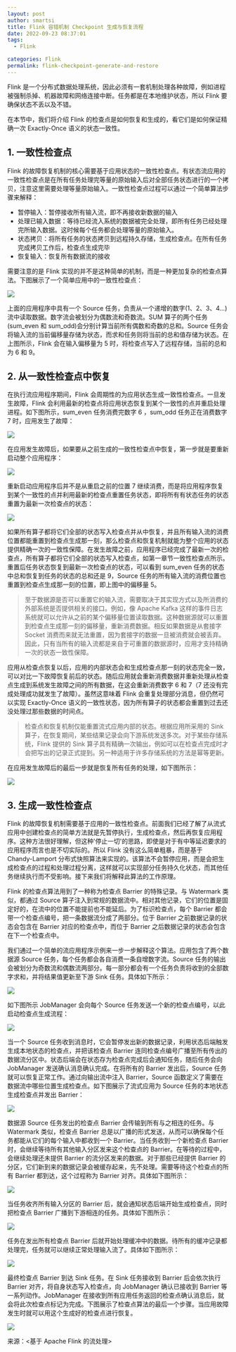 ```yaml
---
layout: post
author: smartsi
title: Flink 容错机制 Checkpoint 生成与恢复流程
date: 2022-09-23 08:37:01
tags:
  - Flink

categories: Flink
permalink: flink-checkpoint-generate-and-restore
---
```


Flink 是一个分布式数据处理系统，因此必须有一套机制处理各种故障，例如进程被强制杀掉、机器故障和网络连接中断。任务都是在本地维护状态，所以 Flink 要确保状态不丢以及不错。

在本节中，我们将介绍 Flink 的检查点是如何恢复和生成的，看它们是如何保证精确一次 Exactly-Once 语义的状态一致性。

## 1. 一致性检查点

Flink 的故障恢复机制的核心需要基于应用状态的一致性检查点。有状态流应用的一致性检查点是在所有任务处理完等量的原始输入后对全部任务状态进行的一个拷贝，注意这里需要处理等量原始输入。一致性检查点过程可以通过一个简单算法步骤来解释：
- 暂停输入：暂停接收所有输入流，即不再接收新数据的输入
- 处理已输入数据：等待已经流入系统的数据被完全处理，即所有任务已经处理完所输入数据。这时候每个任务都会处理等量的原始输入。
- 状态拷贝：将所有任务的状态拷贝到远程持久存储，生成检查点。在所有任务完成拷贝工作后，检查点生成完毕  
- 恢复输入：恢复所有数据流的接收

需要注意的是 Flink 实现的并不是这种简单的机制，而是一种更加复杂的检查点算法。下图展示了一个简单应用中的一致性检查点：

![](img-flink-checkpoint-generate-and-restore-1.png)

上面的应用程序中具有一个 Source 任务，负责从一个递增的数字(1、2、3、4...)流中读取数据。数字流会被划分为偶数流和奇数流。SUM 算子的两个任务(sum_even 和 sum_odd)会分别计算当前所有偶数和奇数的总和。Source 任务会将输入流的当前偏移量存储为状态，而求和任务则将当前的总和值存储为状态。在上图所示，Flink 会在输入偏移量为 5 时，将检查点写入了远程存储，当前的总和为 6 和 9。

## 2. 从一致性检查点中恢复

在执行流应用程序期间，Flink 会周期性的为应用状态生成一致性检查点。一旦发生故障，Flink 会利用最新的检查点将应用状态恢复到某个一致性的点并重启处理进程。如下图所示，sum_even 任务消费完数字 6 ，sum_odd 任务正在消费数字 7 时，应用发生了故障：

![](img-flink-checkpoint-generate-and-restore-2.png)

在应用发生故障后，如果要从之前生成的一致性检查点中恢复，第一步就是要重新启动整个应用程序：

![](img-flink-checkpoint-generate-and-restore-3.png)

重新启动应用程序后并不是从重启之前的位置 7 继续消费，而是将应用程序恢复到某个一致性的点并利用最新的检查点重置任务状态，即将所有有状态任务的状态重置为最新一次检查点的状态：

![](img-flink-checkpoint-generate-and-restore-4.png)

如果所有算子都将它们全部的状态写入检查点并从中恢复，并且所有输入流的消费位置都能重置到检查点生成那一刻，那么检查点和恢复机制就能为整个应用的状态提供精确一次的一致性保障。在发生故障之前，应用程序已经完成了最新一次的检查点，所有算子都将它们全部的状态写入检查点，如第一章节一致性检查点所示。重置后任务状态恢复到最新一次检查点的状态，可以看到 sum_even 任务的状态中总和恢复到任务的状态的总和还是 9，Source 任务的所有输入流的消费位置也重置到检查点生成那一刻的位置，即上图中的偏移量 5。

> 至于数据源是否可以重置它的输入流，需要取决于其实现方式以及所消费的外部系统是否提供相关的接口。例如，像 Apache Kafka 这样的事件日志系统就可以允许从之前的某个偏移量位置读取数据。这种数据源就可以重置到检查点生成那一刻的偏移量，重新消费数据。相反如果数据是从套接字 Socket 消费而来就无法重置，因为套接字的数据一旦被消费就会被丢弃。因此，只有当所有的输入流都是来自于可重置的数据源时，应用才支持精确一次的状态一致性保障。

应用从检查点恢复以后，应用的内部状态会和生成检查点那一刻的状态完全一致，可以对比一下故障恢复前后的状态。随后应用就会重新消费数据并重新处理从检查点生成到系统发生故障之间的所有数据，在这会重新消费数字 6 和 7（7 还没有完成处理成功就发生了故障）。虽然这意味着 Flink 会重复处理部分消息，但仍然可以实现 Exactly-Once 语义的一致性状态，因为所有算子的状态都会重置到过去还没处理过那些数据的时间点。

> 检查点和恢复机制仅能重置流式应用内部的状态。根据应用所采用的 Sink 算子，在恢复期间，某些结果记录会向下游系统发送多次。对于某些存储系统，Flink 提供的 Sink 算子具有精确一次输出，例如可以在检查点完成时才会把写出的记录正式提到。另一种适用于许多存储系统的方法是幂等更新。

在应用发生故障后的最后一步就是恢复所有任务的处理，如下图所示：

![](img-flink-checkpoint-generate-and-restore-5.png)

## 3. 生成一致性检查点

Flink 的故障恢复机制需要基于应用的一致性检查点。前面我们已经了解了从流式应用中创建检查点的简单方法就是先暂停执行，生成检查点，然后再恢复应用程序。这种方法很好理解，但这种'停止一切'的思路，即使是对于有中等延迟要求的应用程序而言也是不切实际的。所以 Flink 没有这么简单粗暴，而是基于 Chandy-Lamport 分布式快照算法来实现的。该算法不会暂停应用，而是会把生成检查点的过程和处理过程分离，这样就可以实现部分任务持久化状态，而其他任务继续执行而不受影响。接下来我们将解释此算法的工作原理。

Flink 的检查点算法用到了一种称为检查点 Barrier 的特殊记录。与 Watermark 类似，都通过 Source 算子注入到常规的数据流中。相对其他记录，它们的位置是固定好的，在流中的位置不能提前也不能延后。为了标识检查点，每个 Barrier 都会带一个检查点编号，把一条数据流分成了两部分。位于 Barrier 之前数据记录的状态会包含在 Barrier 对应的检查点中，而位于 Barrier 之后数据记录的状态会包含在下一个检查点中。

我们通过一个简单的流应用程序示例来一步一步解释这个算法。应用包含了两个数据源 Source 任务，每个任务都会各自消费一条自增数字流。Source 任务的输出会被划分为奇数流和偶数流两部分。每一部分都会有一个任务负责将收到的全部数字求和，并将结果值更新至下游 Sink 任务。具体如下所示：

![](img-flink-checkpoint-generate-and-restore-6.png)

如下图所示 JobManager 会向每个 Source 任务发送一个新的检查点编号，以此启动检查点生成流程：

![](img-flink-checkpoint-generate-and-restore-7.png)

当一个 Source 任务收到消息时，它会暂停发出新的数据记录，利用状态后端触发生成本地状态的检查点，并把该检查点 Barrier 连同检查点编号广播至所有传出的数据流分区中。状态后端会在状态存为检查点完成后会通知任务，随后任务会向 JobManager 发送确认消息确认完成。在将所有的 Barrier 发出后，Source 任务就可以恢复正常工作。通过向输出流中注入 Barrier，Source 函数定义了需要在数据流中哪些位置生成检查点。如下图展示了流式应用为 Source 任务的本地状态生成检查点并发出 Barrier：

![](img-flink-checkpoint-generate-and-restore-8.png)

数据源 Source 任务发出的检查点 Barrier 会传输到所有与之相连的任务。与 Watermark 类似，检查点 Barrier 总是以广播的形式发送，从而可以确保每个任务都能从它们的每个输入中都收到一个 Barrier。当任务收到一个新检查点 Barrier 时，会继续等待所有其他输入分区发来这个检查点的 Barrier。在等待的过程中，会继续处理还未提供 Barrier 的流分区发来的数据。对于那些已经提供 Barrier 的分区，它们新到来的数据记录会被缓存起来，先不处理。需要等待这个检查点的所有 Barrier 都到达，这个过程称为 Barrier 对齐。具体如下图所示：

![](img-flink-checkpoint-generate-and-restore-9.png)

当任务收齐所有输入分区的 Barrier 后，就会通知状态后端开始生成检查点，同时把检查点 Barrier 广播到下游相连的任务。具体如下图所示：

![](img-flink-checkpoint-generate-and-restore-10.png)

任务在发出所有检查点 Barrier 后就开始处理缓冲中的数据。待所有的缓冲记录都处理完，任务就可以继续正常处理输入流了。具体如下图所示：

![](img-flink-checkpoint-generate-and-restore-11.png)

最终检查点 Barrier 到达 Sink 任务。在 Sink 任务接收到 Barrier 后会依次执行 Barrier 对齐，将自身状态写入检查点，向 JobManager 确认已接收到 Barrier 等一系列动作。JobManager 在接收到所有应用任务返回的检查点确认消息后，就会将此次检查点标记为完成。下图展示了检查点算法的最后一个步骤。当应用故障发生时就可以用这个生成好的检查点进行恢复。

![](img-flink-checkpoint-generate-and-restore-12.png)

来源：<基于 Apache Flink 的流处理>

